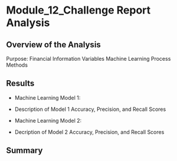 # Module_12_Challenge Report Analysis

## Overview of the Analysis
Purpose:
Financial Information
Variables
Machine Learning Process
Methods

## Results
* Machine Learning Model 1:
* Description of Model 1 Accuracy, Precision, and Recall Scores

* Machine Learning Model 2:
* Decription of Model 2 Accuracy, Precision, and Recall Scores

## Summary

